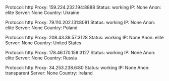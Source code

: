 Protocol: http
Proxy: 159.224.232.194:8888
Status: working
IP: None
Anon: elite
Server: None
Country: Ukraine

Protocol: http
Proxy: 79.110.202.131:8081
Status: working
IP: None
Anon: elite
Server: None
Country: Poland

Protocol: http
Proxy: 208.43.38.57:3128
Status: working
IP: None
Anon: elite
Server: None
Country: United States

Protocol: http
Proxy: 178.46.170.158:3127
Status: working
IP: None
Anon: elite
Server: None
Country: Russia

Protocol: http
Proxy: 34.253.238.6:80
Status: working
IP: None
Anon: transparent
Server: None
Country: Ireland

